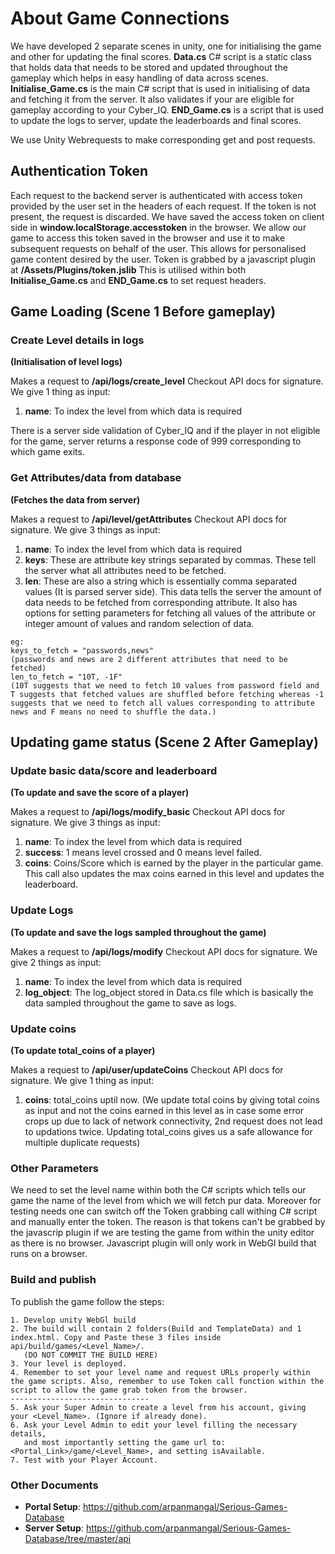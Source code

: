 # About Game Connections 

We have developed 2 separate scenes in unity, one for initialising the game and other for updating the final scores.
**Data.cs** C# script is a static class that holds data that needs to be stored and updated throughout the gameplay which helps in easy handling of data across scenes.
**Initialise_Game.cs** is the main C# script that is used in initialising of data and fetching it from the server. It also validates if your are eligible for gameplay according to your Cyber_IQ.
**END_Game.cs** is a script that is used to update the logs to server, update the leaderboards and final scores.

We use Unity Webrequests to make corresponding get and post requests.
## Authentication Token 
Each request to the backend server is authenticated with access token provided by the user set in the headers of each request. If the token is not present, the request is discarded. We have saved the access token on client side in **window.localStorage.accesstoken** in the browser. We allow our game to access this token saved in the browser and use it to make subsequent requests on behalf of the user. This allows for personalised game content desired by the user.
Token is grabbed by a javascript plugin at **/Assets/Plugins/token.jslib**
This is utilised within both **Initialise_Game.cs** and **END_Game.cs** to set request headers.

## Game Loading (Scene 1 Before gameplay)

### Create Level details in logs 
**(Initialisation of level logs)**

Makes a request to **/api/logs/create_level**
Checkout API docs for signature.
We give 1 thing as input:
1. **name**: To index the level from which data is required

There is a server side validation of Cyber_IQ and if the player in not eligible for the game, server returns a response code of 999 corresponding to which game exits.

### Get Attributes/data from database
**(Fetches the data from server)**

Makes a request to **/api/level/getAttributes**
Checkout API docs for signature.
We give 3 things as input:
1. **name**: To index the level from which data is required
2. **keys**: These are attribute key strings separated by commas. These tell the server what all attributes need to be fetched.
3. **len**: These are also a string which is essentially comma separated values (It is parsed server side). This data tells the server the amount of data needs to be fetched from corresponding attribute. It also has options for setting parameters for fetching all values of the attribute or integer amount of values and random selection of data.

```
eg: 
keys_to_fetch = "passwords,news"
(passwords and news are 2 different attributes that need to be fetched)
len_to_fetch = "10T, -1F"
(10T suggests that we need to fetch 10 values from password field and T suggests that fetched values are shuffled before fetching whereas -1 suggests that we need to fetch all values corresponding to attribute news and F means no need to shuffle the data.)
```

## Updating game status (Scene 2 After Gameplay)

### Update basic data/score and leaderboard 
**(To update and save the score of a player)**

Makes a request to **/api/logs/modify_basic**
Checkout API docs for signature.
We give 3 things as input:
1. **name**: To index the level from which data is required
2. **success**: 1 means level crossed and 0 means level failed.
3. **coins**: Coins/Score which is earned by the player in the particular game.
This call also updates the max coins earned in this level and updates the leaderboard.

### Update Logs 
**(To update and save the logs sampled throughout the game)**

Makes a request to **/api/logs/modify**
Checkout API docs for signature.
We give 2 things as input:
1. **name**: To index the level from which data is required
2. **log_object**: The log_object stored in Data.cs file which is basically the data sampled throughout the game to save as logs.

### Update coins 
**(To update total_coins of a player)**

Makes a request to **/api/user/updateCoins**
Checkout API docs for signature.
We give 1 thing as input:
1. **coins**: total_coins uptil now. (We update total coins by giving total coins as input and not the coins earned in this level as in case some error crops up due to lack of network connectivity, 2nd request does not lead to updations twice. Updating total_coins gives us a safe allowance for multiple duplicate requests)

### Other Parameters
We need to set the level name within both the C# scripts which tells our game the name of the level from which we will fetch pur data.
Moreover for testing needs one can switch off the Token grabbing call withing C# script and manually enter the token. The reason is that tokens can't be grabbed by the javascrip plugin if we are testing the game from within the unity editor as there is no browser. Javascript plugin will only work in WebGl build that runs on a browser.

### Build and publish
To publish the game follow the steps:

```
1. Develop unity WebGl build
2. The build will contain 2 folders(Build and TemplateData) and 1 index.html. Copy and Paste these 3 files inside api/build/games/<Level_Name>/. 
   (DO NOT COMMIT THE BUILD HERE)
3. Your level is deployed.
4. Remember to set your level name and request URLs properly within the game scripts. Also, remember to use Token call function within the script to allow the game grab token from the browser.
-------------------------------
5. Ask your Super Admin to create a level from his account, giving your <Level_Name>. (Ignore if already done).
6. Ask your Level Admin to edit your level filling the necessary details,
   and most importantly setting the game url to: <Portal_Link>/game/<Level_Name>, and setting isAvailable.
7. Test with your Player Account.
```


### Other Documents
- **Portal Setup**: https://github.com/arpanmangal/Serious-Games-Database
- **Server Setup**: https://github.com/arpanmangal/Serious-Games-Database/tree/master/api
